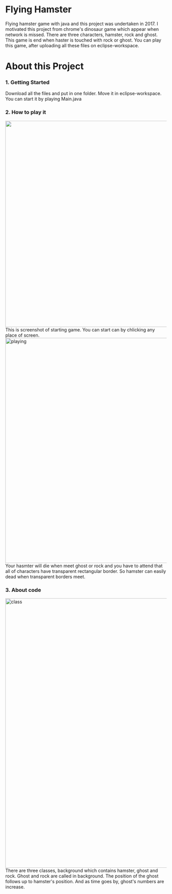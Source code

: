 # Flying Hamster
Flying hamster game with java and this project was undertaken in 2017.
I motivated this project from chrome's dinosaur game which appear when network is missed.
There are three characters, hamster, rock and ghost.
This game is end when haster is touched with rock or ghost.
You can play this game, after uploading all these files on eclipse-workspace.

# About this Project
### 1. Getting Started
Download all the files and put in one folder. Move it in eclipse-workspace. You can start it by playing Main.java

### 2. How to play it
<img width="642" src="https://user-images.githubusercontent.com/59409892/71641414-fa2f7f00-2cde-11ea-9ee7-f83979fff7ff.png">
This is screenshot of starting game. You can start can by chlicking any place of screen.

<img width="701" alt="playing" src="https://user-images.githubusercontent.com/59409892/71641575-a4a8a180-2ce1-11ea-9a23-58fc868d7056.png">
Your hasmter will die when meet ghost or rock and you have to attend that all of characters have transparent rectangular border. So hamster can easily dead when transparent borders meet.

### 3. About code
<img width="839" alt="class" src="https://user-images.githubusercontent.com/59409892/71642291-6cf32700-2cec-11ea-9145-2a638a02dfdb.png">
There are three classes, background which contains hamster, ghost and rock. Ghost and rock are called in background. The position of the ghost follows up to hamster's position. And as time goes by, ghost's numbers are increase.
